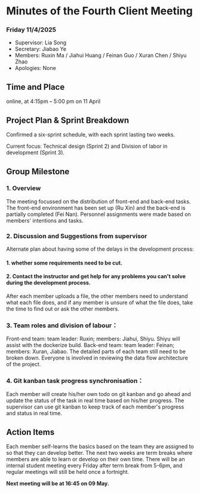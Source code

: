 # Minutes of the Fourth Client Meeting
### Friday 11/4/2025

- Supervisor: Lia Song
- Secretary: Jiabao Ye
- Members: Ruxin Ma / Jiahui Huang / Feinan Guo / Xuran Chen / Shiyu Zhao
- Apologies: None

## Time and Place
online, at 4:15pm – 5:00 pm on 11 April

## Project Plan & Sprint Breakdown
Confirmed a six-sprint schedule, with each sprint lasting two weeks.

Current focus: Technical design (Sprint 2) and Division of labor in development (Sprint 3).

## Group Milestone
### 1. Overview 
The meeting focussed on the distribution of front-end and back-end tasks. The front-end environment has been set up (Ru Xin) and the back-end is partially completed (Fei Nan). Personnel assignments were made based on members' intentions and tasks.

### 2. Discussion and Suggestions from supervisor 
Alternate plan about having some of the delays in the development process:
#### 1. whether some requirements need to be cut.
#### 2. Contact the instructor and get help for any problems you can't solve during the development process.
After each member uploads a file, the other members need to understand what each file does, and if any member is unsure of what the file does, take the time to find out or ask the other members.

### 3. Team roles and division of labour：
Front-end team: team leader: Ruxin; members: Jiahui, Shiyu.
Shiyu will assist with the dockerize build.
Back-end team: team leader: Feinan; members: Xuran, Jiabao.
The detailed parts of each team still need to be broken down.
Everyone is involved in reviewing the data flow architecture of the project.

### 4. Git kanban task progress synchronisation：
Each member will create his/her own todo on git kanban and go ahead and update the status of the task in real time based on his/her progress.
The supervisor can use git kanban to keep track of each member's progress and status in real time.

## Action Items
Each member self-learns the basics based on the team they are assigned to so that they can develop better.
The next two weeks are term breaks where members are able to learn or develop on their own time.
There will be an internal student meeting every Friday after term break from 5-6pm, and regular meetings will still be held once a fortnight.

**Next meeting will be at 16:45 on 09 May.**
